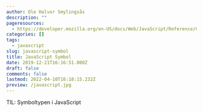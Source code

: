 ```yaml
---
author: Ole Halvor Smylingsås
description: ""
pageresources:
  - https://developer.mozilla.org/en-US/docs/Web/JavaScript/Reference/Global_Objects/Symbol
categories: []
tags:
  - javascript
slug: javascript-symbol
title: JavaScript Symbol
date: 2019-12-21T16:16:51.000Z
draft: false
comments: false
lastmod: 2022-04-10T16:18:15.232Z
preview: /javascript.jpg
---
```


TIL: Symboltypen i JavaScript
<!--more-->
